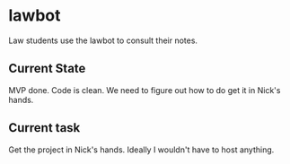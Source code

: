 # lawbot

Law students use the lawbot to consult their notes. 

## Current State

MVP done. Code is clean. We need to figure out how to do get it in Nick's hands. 

## Current task

Get the project in Nick's hands. Ideally I wouldn't have to host anything.